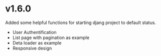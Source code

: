 # v1.6.0
Added some helpful functions for starting djang project to default status.
- User Authentification
- List page with pagination as example
- Deta loader as example
- Responsive design
